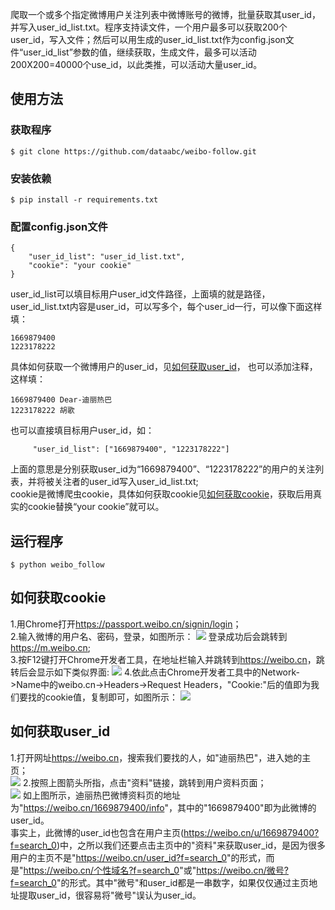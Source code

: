 爬取一个或多个指定微博用户关注列表中微博账号的微博，批量获取其user_id，并写入user_id_list.txt。程序支持读文件，一个用户最多可以获取200个user_id，写入文件；然后可以用生成的user_id_list.txt作为config.json文件“user_id_list”参数的值，继续获取，生成文件，最多可以活动200X200=40000个use_id，以此类推，可以活动大量user_id。

## 使用方法
### 获取程序
```
$ git clone https://github.com/dataabc/weibo-follow.git
```
### 安装依赖
```
$ pip install -r requirements.txt
```
### 配置config.json文件
```
{
    "user_id_list": "user_id_list.txt",
    "cookie": "your cookie"
}
```
user_id_list可以填目标用户user_id文件路径，上面填的就是路径，user_id_list.txt内容是user_id，可以写多个，每个user_id一行，可以像下面这样填：
```
1669879400
1223178222
```
具体如何获取一个微博用户的user_id，见[如何获取user_id](#如何获取user_id )，
也可以添加注释，这样填：
```
1669879400 Dear-迪丽热巴
1223178222 胡歌
```

也可以直接填目标用户user_id，如：
```
     "user_id_list": ["1669879400", "1223178222"]
```
上面的意思是分别获取user_id为“1669879400”、“1223178222”的用户的关注列表，并将被关注者的user_id写入user_id_list.txt;<br>
cookie是微博爬虫cookie，具体如何获取cookie见[如何获取cookie](#如何获取cookie)，获取后用真实的cookie替换“your cookie”就可以。

## 运行程序
```
$ python weibo_follow
```

## 如何获取cookie
1.用Chrome打开<https://passport.weibo.cn/signin/login>；<br>
2.输入微博的用户名、密码，登录，如图所示：
![](https://picture.cognize.me/cognize/github/weibospider/cookie1.png)
登录成功后会跳转到<https://m.weibo.cn>;<br>
3.按F12键打开Chrome开发者工具，在地址栏输入并跳转到<https://weibo.cn>，跳转后会显示如下类似界面:
![](https://picture.cognize.me/cognize/github/weibospider/cookie2.png)
4.依此点击Chrome开发者工具中的Network->Name中的weibo.cn->Headers->Request Headers，"Cookie:"后的值即为我们要找的cookie值，复制即可，如图所示：
![](https://picture.cognize.me/cognize/github/weibospider/cookie3.png)

## 如何获取user_id
1.打开网址<https://weibo.cn>，搜索我们要找的人，如"迪丽热巴"，进入她的主页；<br>
![](https://picture.cognize.me/cognize/github/weibospider/user_home.png)
2.按照上图箭头所指，点击"资料"链接，跳转到用户资料页面；<br>
![](https://picture.cognize.me/cognize/github/weibospider/user_info.png)
如上图所示，迪丽热巴微博资料页的地址为"<https://weibo.cn/1669879400/info>"，其中的"1669879400"即为此微博的user_id。<br>
事实上，此微博的user_id也包含在用户主页(<https://weibo.cn/u/1669879400?f=search_0>)中，之所以我们还要点击主页中的"资料"来获取user_id，是因为很多用户的主页不是"<https://weibo.cn/user_id?f=search_0>"的形式，而是"<https://weibo.cn/个性域名?f=search_0>"或"<https://weibo.cn/微号?f=search_0>"的形式。其中"微号"和user_id都是一串数字，如果仅仅通过主页地址提取user_id，很容易将"微号"误认为user_id。
